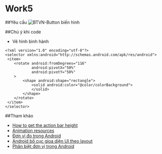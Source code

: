 # Work5

##Yêu cầu
![BTVN-Button biến hình](http://i477.photobucket.com/albums/rr132/trungepu/Cha%20BTVN-Button-Bin%20higravenh%20-%20CanhBX_zpsmod3g6sq.jpg)

##Chú ý khi code
+ Vẽ hình bình hành
```
<?xml version="1.0" encoding="utf-8"?>
<selector xmlns:android="http://schemas.android.com/apk/res/android">
 <item>
    <rotate android:fromDegrees="116"
            android:pivotX="50%"
            android:pivotY="50%"
    >
        <shape android:shape="rectangle">
            <solid android:color="@color/colorBackground">
            </solid>
        </shape>
    </rotate>
 </item>
</selector>
```

##Tham khảo
+ [How to get the action bar height](http://stackoverflow.com/questions/12301510/how-to-get-the-actionbar-height)
+ [Animation resources](https://developer.android.com/guide/topics/resources/animation-resource.html)
+ [Đơn vị đo trong Android](http://code5s.com/di-dong/android/cc-don-vi-do-trong-android-px-dp-dip-sp-v-dpi.html)
+ [Android bố cục gioa diện UI theo layout](http://laptrinhmobileapp.com/android/huong-dan-bat-dau-lap-trinh-android/android-bo-cuc-giao-dien-ui-layout/)
+ [Phân biệt đơn vị trong Android](https://nguyenkhoaninh.wordpress.com/2014/01/04/android-phan-biet-don-vi-trong-android/)
